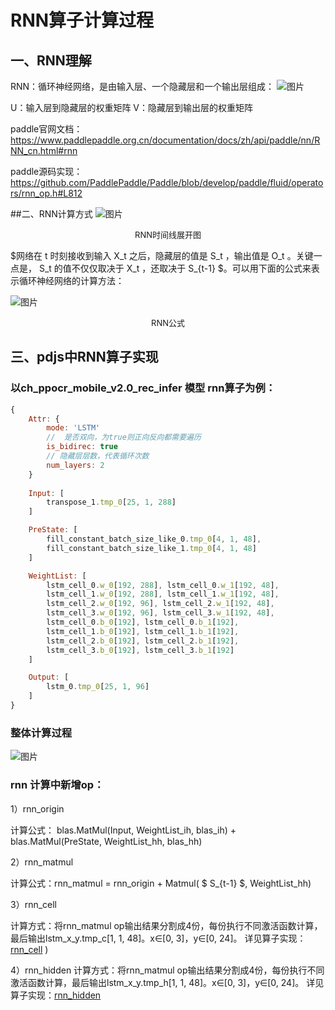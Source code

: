 # RNN算子计算过程

## 一、RNN理解

RNN：循环神经网络，是由输入层、一个隐藏层和一个输出层组成：
![图片](https://pic4.zhimg.com/80/v2-3884f344d71e92d70ec3c44d2795141f_1440w.jpg)

U：输入层到隐藏层的权重矩阵
V：隐藏层到输出层的权重矩阵


paddle官网文档：https://www.paddlepaddle.org.cn/documentation/docs/zh/api/paddle/nn/RNN_cn.html#rnn

paddle源码实现：https://github.com/PaddlePaddle/Paddle/blob/develop/paddle/fluid/operators/rnn_op.h#L812


##二、RNN计算方式
![图片](http://bos.bj.bce-internal.sdns.baidu.com/agroup-bos-bj/bj-2e9e106bc9e13aaeb18e9ae10dd7a5cd3b57a6c4)
<center><font size=2>RNN时间线展开图</font></center>

$网络在  t  时刻接收到输入  X_t  之后，隐藏层的值是 S_t  ，输出值是  O_t 。关键一点是， S_t 的值不仅仅取决于  X_t ，还取决于  S_{t-1} $。可以用下面的公式来表示循环神经网络的计算方法：

![图片](http://bos.bj.bce-internal.sdns.baidu.com/agroup-bos-bj/bj-dc5982fcfcc1c78f1394e34c768337da70efe0ee)
<center><font size=2>RNN公式</font></center>

## 三、pdjs中RNN算子实现

### 以ch_ppocr_mobile_v2.0_rec_infer 模型 rnn算子为例：
```javascript
{
	Attr: {
		mode: 'LSTM'
		//  是否双向，为true则正向反向都需要遍历
		is_bidirec: true
		// 隐藏层层数，代表循环次数
		num_layers: 2
	}
	
	Input: [
		transpose_1.tmp_0[25, 1, 288]
	]

	PreState: [
		fill_constant_batch_size_like_0.tmp_0[4, 1, 48],  
		fill_constant_batch_size_like_1.tmp_0[4, 1, 48]
	]

	WeightList: [
		lstm_cell_0.w_0[192, 288], lstm_cell_0.w_1[192, 48], 
		lstm_cell_1.w_0[192, 288], lstm_cell_1.w_1[192, 48],
		lstm_cell_2.w_0[192, 96], lstm_cell_2.w_1[192, 48], 
		lstm_cell_3.w_0[192, 96], lstm_cell_3.w_1[192, 48],
		lstm_cell_0.b_0[192], lstm_cell_0.b_1[192],
		lstm_cell_1.b_0[192], lstm_cell_1.b_1[192],
		lstm_cell_2.b_0[192], lstm_cell_2.b_1[192], 
		lstm_cell_3.b_0[192], lstm_cell_3.b_1[192]
	]

	Output: [
	    lstm_0.tmp_0[25, 1, 96]
    ]
}
```

### 整体计算过程
![图片](http://bos.bj.bce-internal.sdns.baidu.com/agroup-bos-bj/bj-6cb50a05114867914a7f4fdff193e9590375e028)

### rnn 计算中新增op：
1）rnn_origin

计算公式： blas.MatMul(Input,  WeightList_ih, blas_ih) + blas.MatMul(PreState,  WeightList_hh,  blas_hh)

2）rnn_matmul

计算公式：rnn_matmul = rnn_origin +  Matmul( $ S_{t-1} $,  WeightList_hh)

3）rnn_cell

计算方式：将rnn_matmul op输出结果分割成4份，每份执行不同激活函数计算，最后输出lstm_x_y.tmp_c[1,  1,  48]。x∈[0, 3]，y∈[0, 24]。
详见算子实现：[rnn_cell](../paddlejs-backend-webgl/src/ops/shader/rnn/rnn_cell.ts)
)

4）rnn_hidden
计算方式：将rnn_matmul op输出结果分割成4份，每份执行不同激活函数计算，最后输出lstm_x_y.tmp_h[1,  1,  48]。x∈[0, 3]，y∈[0, 24]。
详见算子实现：[rnn_hidden](../paddlejs-backend-webgl/src/ops/shader/rnn/rnn_hidden.ts)



